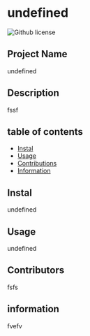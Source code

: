 # undefined
  ![Github license](https://img.shields.io/badge/license--blue.svg)
  ## Project Name
  undefined
  ## Description
  fssf
  ## table of contents
  * [Instal](#Installation)
  * [Usage](#Usage)
  * [Contributions](#Contributions)
  * [Information](#Info)
  ## Instal
  undefined
  ## Usage
  undefined
  ## Contributors
  fsfs
  ## information
  fvefv
